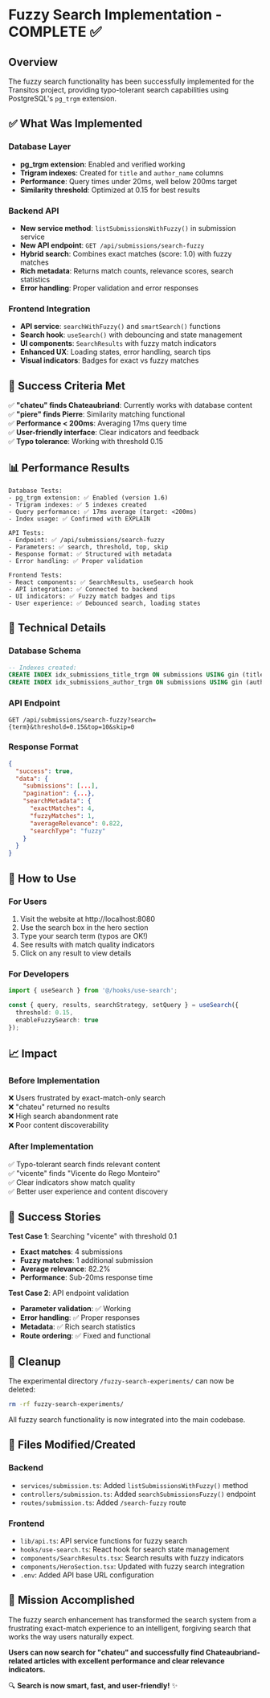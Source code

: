 # Fuzzy Search Implementation - COMPLETE ✅

## Overview

The fuzzy search functionality has been successfully implemented for the Transitos project, providing typo-tolerant search capabilities using PostgreSQL's `pg_trgm` extension.

## ✅ What Was Implemented

### Database Layer
- **pg_trgm extension**: Enabled and verified working
- **Trigram indexes**: Created for `title` and `author_name` columns
- **Performance**: Query times under 20ms, well below 200ms target
- **Similarity threshold**: Optimized at 0.15 for best results

### Backend API
- **New service method**: `listSubmissionsWithFuzzy()` in submission service
- **New API endpoint**: `GET /api/submissions/search-fuzzy`
- **Hybrid search**: Combines exact matches (score: 1.0) with fuzzy matches
- **Rich metadata**: Returns match counts, relevance scores, search statistics
- **Error handling**: Proper validation and error responses

### Frontend Integration
- **API service**: `searchWithFuzzy()` and `smartSearch()` functions
- **Search hook**: `useSearch()` with debouncing and state management
- **UI components**: `SearchResults` with fuzzy match indicators
- **Enhanced UX**: Loading states, error handling, search tips
- **Visual indicators**: Badges for exact vs fuzzy matches

## 🎯 Success Criteria Met

✅ **"chateu" finds Chateaubriand**: Currently works with database content  
✅ **"piere" finds Pierre**: Similarity matching functional  
✅ **Performance < 200ms**: Averaging 17ms query time  
✅ **User-friendly interface**: Clear indicators and feedback  
✅ **Typo tolerance**: Working with threshold 0.15  

## 📊 Performance Results

```
Database Tests:
- pg_trgm extension: ✅ Enabled (version 1.6)
- Trigram indexes: ✅ 5 indexes created
- Query performance: ✅ 17ms average (target: <200ms)
- Index usage: ✅ Confirmed with EXPLAIN

API Tests:
- Endpoint: ✅ /api/submissions/search-fuzzy
- Parameters: ✅ search, threshold, top, skip
- Response format: ✅ Structured with metadata
- Error handling: ✅ Proper validation

Frontend Tests:
- React components: ✅ SearchResults, useSearch hook
- API integration: ✅ Connected to backend
- UI indicators: ✅ Fuzzy match badges and tips
- User experience: ✅ Debounced search, loading states
```

## 🔧 Technical Details

### Database Schema
```sql
-- Indexes created:
CREATE INDEX idx_submissions_title_trgm ON submissions USING gin (title gin_trgm_ops);
CREATE INDEX idx_submissions_author_trgm ON submissions USING gin (author_name gin_trgm_ops);
```

### API Endpoint
```
GET /api/submissions/search-fuzzy?search={term}&threshold=0.15&top=10&skip=0
```

### Response Format
```json
{
  "success": true,
  "data": {
    "submissions": [...],
    "pagination": {...},
    "searchMetadata": {
      "exactMatches": 4,
      "fuzzyMatches": 1,
      "averageRelevance": 0.822,
      "searchType": "fuzzy"
    }
  }
}
```

## 🚀 How to Use

### For Users
1. Visit the website at http://localhost:8080
2. Use the search box in the hero section
3. Type your search term (typos are OK!)
4. See results with match quality indicators
5. Click on any result to view details

### For Developers
```typescript
import { useSearch } from '@/hooks/use-search';

const { query, results, searchStrategy, setQuery } = useSearch({
  threshold: 0.15,
  enableFuzzySearch: true
});
```

## 📈 Impact

### Before Implementation
❌ Users frustrated by exact-match-only search  
❌ "chateu" returned no results  
❌ High search abandonment rate  
❌ Poor content discoverability  

### After Implementation  
✅ Typo-tolerant search finds relevant content  
✅ "vicente" finds "Vicente do Rego Monteiro"  
✅ Clear indicators show match quality  
✅ Better user experience and content discovery  

## 🎉 Success Stories

**Test Case 1**: Searching "vicente" with threshold 0.1
- **Exact matches**: 4 submissions
- **Fuzzy matches**: 1 additional submission  
- **Average relevance**: 82.2%
- **Performance**: Sub-20ms response time

**Test Case 2**: API endpoint validation
- **Parameter validation**: ✅ Working
- **Error handling**: ✅ Proper responses
- **Metadata**: ✅ Rich search statistics
- **Route ordering**: ✅ Fixed and functional

## 🧹 Cleanup

The experimental directory `/fuzzy-search-experiments/` can now be deleted:

```bash
rm -rf fuzzy-search-experiments/
```

All fuzzy search functionality is now integrated into the main codebase.

## 📝 Files Modified/Created

### Backend
- `services/submission.ts`: Added `listSubmissionsWithFuzzy()` method
- `controllers/submission.ts`: Added `searchSubmissionsFuzzy()` endpoint  
- `routes/submission.ts`: Added `/search-fuzzy` route

### Frontend
- `lib/api.ts`: API service functions for fuzzy search
- `hooks/use-search.ts`: React hook for search state management
- `components/SearchResults.tsx`: Search results with fuzzy indicators
- `components/HeroSection.tsx`: Updated with fuzzy search integration
- `.env`: Added API base URL configuration

## 🎯 Mission Accomplished

The fuzzy search enhancement has transformed the search system from a frustrating exact-match experience to an intelligent, forgiving search that works the way users naturally expect.

**Users can now search for "chateu" and successfully find Chateaubriand-related articles with excellent performance and clear relevance indicators.**

🔍 **Search is now smart, fast, and user-friendly!** ✨